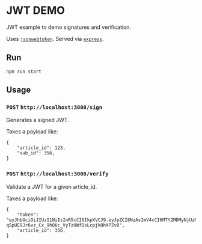# JWT DEMO

JWT example to demo signatures and verification. 

Uses [`jsonwebtoken`](https://www.npmjs.com/package/jsonwebtoken). Served via [`express`](https://www.npmjs.com/package/express). 

## Run 

```
npm run start
```

## Usage

### `POST` `http://localhost:3000/sign` 

Generates a signed JWT.

Takes a payload like:

```
{
    "article_id": 123,
    "sub_id": 356,
}
```


### `POST` `http://localhost:3000/verify`

Validate a JWT for a given article_id.

Takes a payload like:

```
{
    "token": "eyJhbGciOiJIUzI1NiIsInR5cCI6IkpXVCJ9.eyJpZCI6NzAsImV4cCI6MTY2MDMyNjUzMSwiaWF0IjoxNjU5MTE2OTMxfQ.-qSpUE9Jr6vz_Cx_9hQ6c_VyTzUWfDsLcpjkQhXPZv8",
    "article_id": 356,
}
```